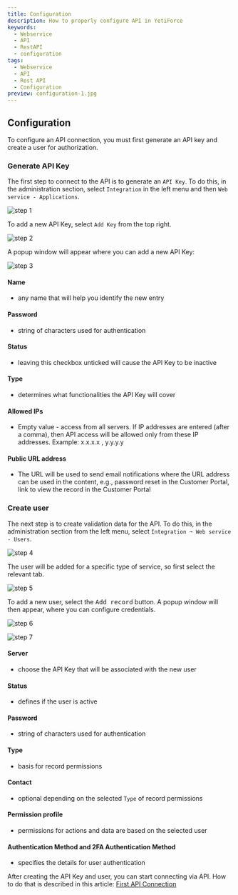 ```yaml
---
title: Configuration
description: How to properly configure API in YetiForce
keywords:
  - Webservice
  - API
  - RestAPI
  - configuration
tags:
  - Webservice
  - API
  - Rest API
  - Configuration
preview: configuration-1.jpg
---
```


## Configuration

To configure an API connection, you must first generate an API key and create a user for authorization.

### Generate API Key

The first step to connect to the API is to generate an `API Key`. To do this, in the administration section, select `Integration` in the left menu and then `Web service - Applications`.

![step 1](configuration-1.jpg)

To add a new API Key, select `Add Key` from the top right.

![step 2](configuration-2.jpg)

A popup window will appear where you can add a new API Key:

![step 3](configuration-3.jpg)

#### Name

- any name that will help you identify the new entry

#### Password

- string of characters used for authentication

#### Status

- leaving this checkbox unticked will cause the API Key to be inactive

#### Type

- determines what functionalities the API Key will cover

#### Allowed IPs

- Empty value - access from all servers.
  If IP addresses are entered (after a comma), then API access will be allowed only from these IP addresses.
  Example: x.x.x.x , y.y.y.y

#### Public URL address

- The URL will be used to send email notifications where the URL address can be used in the content, e.g., password reset in the Customer Portal, link to view the record in the Customer Portal

### Create user

The next step is to create validation data for the API. To do this, in the administration section from the left menu, select `Integration ➞ Web service - Users`.

![step 4](configuration-4.jpg)

The user will be added for a specific type of service, so first select the relevant tab.

![step 5](configuration-5.jpg)

To add a new user, select the <kbd>Add record</kbd> button. A popup window will then appear, where you can configure credentials.

![step 6](configuration-6.jpg)

![step 7](configuration-7.jpg)

#### Server

- choose the API Key that will be associated with the new user

#### Status

- defines if the user is active

#### Password

- string of characters used for authentication

#### Type

- basis for record permissions

#### Contact

- optional depending on the selected `Type` of record permissions

#### Permission profile

- permissions for actions and data are based on the selected user

#### Authentication Method and 2FA Authentication Method

- specifies the details for user authentication

After creating the API Key and user, you can start connecting via API. How to do that is described in this article: [First API Connection](/developer-guides/api/first-connect)
